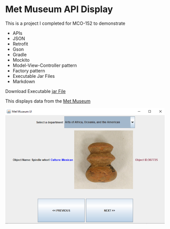 # Met Museum API Display

This is a project I completed for MCO-152 to demonstrate

* APIs
* JSON
* Retrofit
* Gson
* Gradle
* Mockito
* Model-View-Controller pattern
* Factory pattern
* Executable Jar Files
* Markdown

Download Executable [jar File](https://github.com/shiraalter/met-museum/blob/master/build/libs/metmuseum-1.0-SNAPSHOT.jar)


This displays data from the [Met Museum](https://collectionapi.metmuseum.org/) 

![Alt](screenshots/MetFrame.PNG "Main Application Frame")